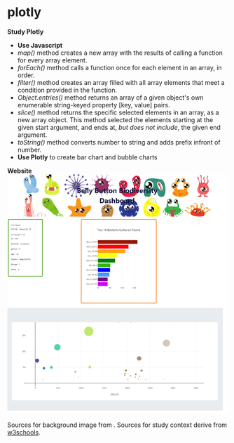 # plotly

__Study Plotly__
- **Use Javascript**
 - *map()* method creates a new array with the results of calling a function for every array element.
 - *forEach()* method calls a function once for each element in an array, in order.
 - *filter()* method creates an array filled with all array elements that meet a condition provided in the function.
 - *Object.entries()* method returns an array of a given object's own enumerable string-keyed property [key, value] pairs.
 - *slice()* method returns the specific selected elements in an array, as a new array object. This method selected the elements starting at the given start argument, and ends at, *but does not include*, the given end argument.
 - *toString()* method converts number to string and adds prefix infront of number.
- **Use Plotly** to create bar chart and bubble charts

__Website__
![Image of Website](Resources/websiteImage.png)

Sources for background image from [](https://www.vectorstock.com/).
Sources for study context derive from [w3schools](https://www.w3schools.com).
